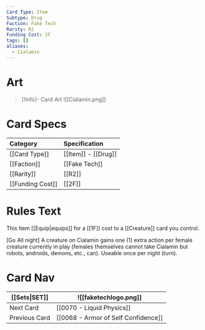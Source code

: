 ```yaml
---
Card Type: Item
Subtype: Drug
Faction: Fake Tech
Rarity: R2
Funding Cost: 2F
tags: []
aliases:
  - Cialamin
---
```

# Art

> [!info]- Card Art
> ![[Cialamin.png]]

# Card Specs

| Category | Specification| 
| :--- | :--- |
| [[Card Type]] | [[Item]] - [[Drug]] |  
| [[Faction]] | [[Fake Tech]] |  
| [[Rarity]] | [[R2]] |  
| [[Funding Cost]] | [[2F]] |  

# Rules Text  

This Item [[Equip|equips]] for a [[1F]] cost to a [[Creature]] card you control.  

[Go All night] A creature on Cialamin gains one (1) extra action per female creature currently in play (females themselves cannot take Cialamin but robots, androids, demons, etc., can). Useable once per night (turn).  

# Card Nav

| [[Sets\|SET]]           | ![[faketechlogo.png]]          |
| ------------- | ------------------------------ |
| Next Card     | [[0070 - Liquid Physics]] |
| Previous Card | [[0068 - Armor of Self Confidence]]         |



